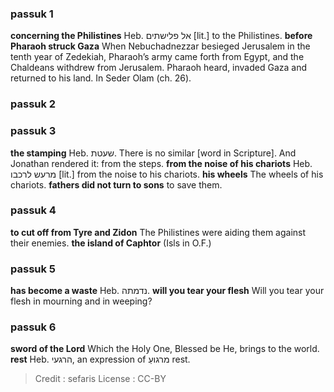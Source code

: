 
### passuk 1
<b>concerning the Philistines</b> Heb. אל פלישתים [lit.] to the Philistines.
<b>before Pharaoh struck Gaza</b> When Nebuchadnezzar besieged Jerusalem in the tenth year of Zedekiah, Pharaoh’s army came forth from Egypt, and the Chaldeans withdrew from Jerusalem. Pharaoh heard, invaded Gaza and returned to his land. In Seder Olam (ch. 26).

### passuk 2

### passuk 3
<b>the stamping</b> Heb. שעטת. There is no similar [word in Scripture]. And Jonathan rendered it: from the steps.
<b>from the noise of his chariots</b> Heb. מרעש לרכבו [lit.] from the noise to his chariots.
<b>his wheels</b> The wheels of his chariots.
<b>fathers did not turn to sons</b> to save them.

### passuk 4
<b>to cut off from Tyre and Zidon</b> The Philistines were aiding them against their enemies.
<b>the island of Caphtor</b> (Isls in O.F.)

### passuk 5
<b>has become a waste</b> Heb. נדמתה.
<b>will you tear your flesh</b> Will you tear your flesh in mourning and in weeping?

### passuk 6
<b>sword of the Lord</b> Which the Holy One, Blessed be He, brings to the world.
<b>rest</b> Heb. הרגעי, an expression of מרגועַ rest.

>Credit : sefaris
>License : CC-BY